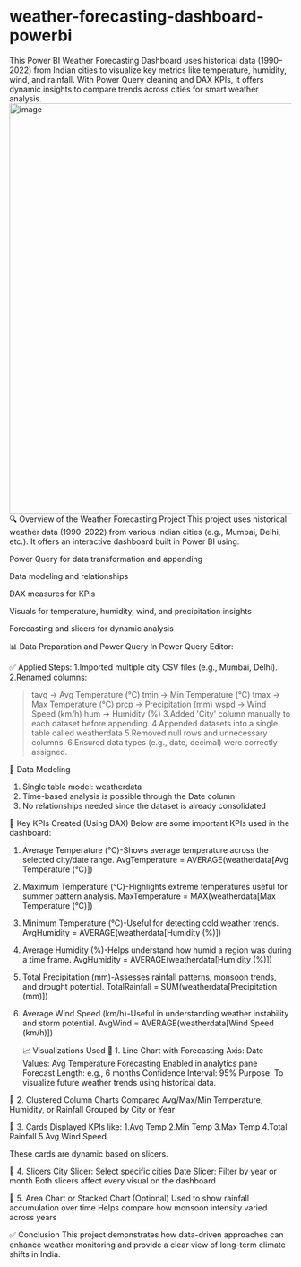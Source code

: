 # weather-forecasting-dashboard-powerbi
This Power BI Weather Forecasting Dashboard uses historical data (1990–2022) from Indian cities to visualize key metrics like temperature, humidity, wind, and rainfall. With Power Query cleaning and DAX KPIs, it offers dynamic insights to compare trends across cities for smart weather analysis. 
<img width="1337" height="731" alt="image" src="https://github.com/user-attachments/assets/3e8451fe-4f5f-4761-b1ed-66e4324897e2" />
🔍 Overview of the Weather Forecasting Project
This project uses historical weather data (1990–2022) from various Indian cities (e.g., Mumbai, Delhi, etc.). It offers an interactive dashboard built in Power BI using:

Power Query for data transformation and appending

Data modeling and relationships

DAX measures for KPIs

Visuals for temperature, humidity, wind, and precipitation insights

Forecasting and slicers for dynamic analysis

📊 Data Preparation and Power Query
In Power Query Editor:

✅ Applied Steps:
1.Imported multiple city CSV files (e.g., Mumbai, Delhi).
2.Renamed columns:
  >tavg → Avg Temperature (°C)
  >tmin → Min Temperature (°C)
  >tmax → Max Temperature (°C)
  >prcp → Precipitation (mm)
  >wspd → Wind Speed (km/h)
  >hum → Humidity (%)
3.Added 'City' column manually to each dataset before appending.
4.Appended datasets into a single table called weatherdata
5.Removed null rows and unnecessary columns.
6.Ensured data types (e.g., date, decimal) were correctly assigned.

📐 Data Modeling
1. Single table model: weatherdata
2. Time-based analysis is possible through the Date column
3. No relationships needed since the dataset is already consolidated


🎯 Key KPIs Created (Using DAX)
Below are some important KPIs used in the dashboard:

1. Average Temperature (°C)-Shows average temperature across the selected city/date range. 
   AvgTemperature = AVERAGE(weatherdata[Avg Temperature (°C)])

2. Maximum Temperature (°C)-Highlights extreme temperatures useful for summer pattern analysis.
   MaxTemperature = MAX(weatherdata[Max Temperature (°C)])

3. Minimum Temperature (°C)-Useful for detecting cold weather trends.
   AvgHumidity = AVERAGE(weatherdata[Humidity (%)])

4. Average Humidity (%)-Helps understand how humid a region was during a time frame.
   AvgHumidity = AVERAGE(weatherdata[Humidity (%)])

5. Total Precipitation (mm)-Assesses rainfall patterns, monsoon trends, and drought potential.
   TotalRainfall = SUM(weatherdata[Precipitation (mm)])

6. Average Wind Speed (km/h)-Useful in understanding weather instability and storm potential.
   AvgWind = AVERAGE(weatherdata[Wind Speed (km/h)])


   📈 Visualizations Used
🔹 1. Line Chart with Forecasting
Axis: Date
Values: Avg Temperature
Forecasting Enabled in analytics pane
Forecast Length: e.g., 6 months
Confidence Interval: 95%
Purpose: To visualize future weather trends using historical data.

🔹 2. Clustered Column Charts
Compared Avg/Max/Min Temperature, Humidity, or Rainfall
Grouped by City or Year

🔹 3. Cards
Displayed KPIs like:
1.Avg Temp
2.Min Temp
3.Max Temp
4.Total Rainfall
5.Avg Wind Speed

These cards are dynamic based on slicers.

🔹 4. Slicers
City Slicer: Select specific cities
Date Slicer: Filter by year or month
Both slicers affect every visual on the dashboard

🔹 5. Area Chart or Stacked Chart (Optional)
Used to show rainfall accumulation over time
Helps compare how monsoon intensity varied across years


✅ Conclusion
This project demonstrates how data-driven approaches can enhance weather monitoring and provide a clear view of long-term climate shifts in India.





